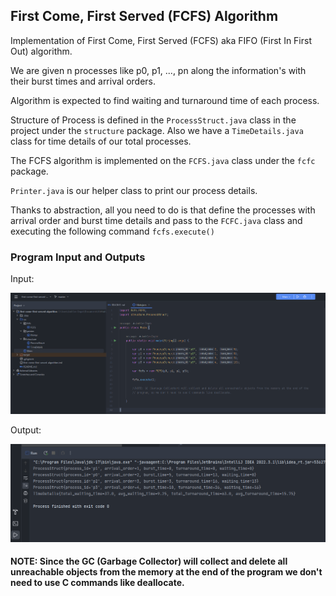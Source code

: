 ## First Come, First Served (FCFS) Algorithm
Implementation of First Come, First Served (FCFS) aka FIFO (First In First Out) algorithm.

We are given n processes like p0, p1, ..., pn along the information's with their burst times and arrival orders.

Algorithm is expected to find waiting and turnaround time of each process.

Structure of Process is defined in the  ``ProcessStruct.java`` class in the project under the ``structure`` package. Also we have a ``TimeDetails.java`` class for time details of our total processes.

The FCFS algorithm is implemented on the ``FCFS.java`` class under the ``fcfc`` package.

``Printer.java`` is our helper class to print our process details.

Thanks to abstraction, all you need to do is that define the processes with arrival order and burst time details and pass to the ``FCFC.java`` class and executing the following command ``fcfs.execute()``

### Program Input and Outputs
Input:

![input.png](.idea%2Fsrc%2Finput.png)

Output:

![output.png](.idea%2Fsrc%2Foutput.png)


#### NOTE: Since the GC (Garbage Collector) will collect and delete all unreachable objects from the memory at the end of the program we don't need to use C commands like deallocate.